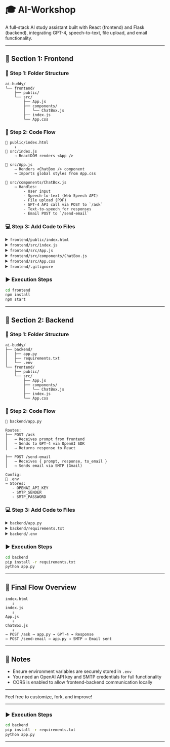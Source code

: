 # 🎓 AI-Workshop

A full-stack AI study assistant built with React (frontend) and Flask (backend), integrating GPT-4, speech-to-text, file upload, and email functionality.

---

## 🔹 Section 1: Frontend

### 🧱 Step 1: Folder Structure

```
ai-buddy/
└── frontend/
    ├── public/
    └── src/
        ├── App.js
        ├── components/
        │   └── ChatBox.js
        ├── index.js
        └── App.css
```

### 🔄 Step 2: Code Flow

```
📄 public/index.html
    ↓
📄 src/index.js
    → ReactDOM renders <App />

📄 src/App.js
    → Renders <ChatBox /> component
    → Imports global styles from App.css

📄 src/components/ChatBox.js
    → Handles:
        - User input
        - Speech-to-text (Web Speech API)
        - File upload (PDF)
        - GPT-4 API call via POST to `/ask`
        - Text-to-speech for responses
        - Email POST to `/send-email`
```

### 💻 Step 3: Add Code to Files

<details>
<summary><code>frontend/public/index.html</code></summary>

```html
<!DOCTYPE html>
<html lang="en">
  <head>
    <meta charset="utf-8" />
    <link rel="icon" href="%PUBLIC_URL%/favicon.ico" />
    <meta name="viewport" content="width=device-width, initial-scale=1" />
    <meta name="theme-color" content="#000000" />
    <title>AI Study Buddy</title>
  </head>
  <body>
    <noscript>You need to enable JavaScript to run this app.</noscript>
    <div id="root"></div>
  </body>
</html>
```
</details>

<details>
<summary><code>frontend/src/index.js</code></summary>

```js
import React from "react";
import ReactDOM from "react-dom/client";
import App from "./App";
import "./App.css";

const root = ReactDOM.createRoot(document.getElementById("root"));
root.render(
  <React.StrictMode>
    <App />
  </React.StrictMode>
);
```
</details>

<details>
<summary><code>frontend/src/App.js</code></summary>

```js
import React from "react";
import ChatBox from "./components/ChatBox";
import "./App.css";

function App() {
  return (
    <div className="App">
      {/* <h1>🎓 AI Study Buddy</h1> */}
      <ChatBox />
    </div>
  );
}
export default App;
```
</details>

<details>
<summary><code>frontend/src/components/ChatBox.js</code></summary>

```js
import React, { useState } from "react";

const ChatBox = () => {
  const [prompt, setPrompt] = useState("");
  const [response, setResponse] = useState("");
  const [loading, setLoading] = useState(false);

  const handleAsk = async () => {
    setLoading(true);
    setResponse("");
    try {
      const res = await fetch("http://localhost:5000/ask", {
        method: "POST",
        headers: {
          "Content-Type": "application/json",
        },
        body: JSON.stringify({ prompt }),
      });
      const data = await res.json();
      if (data.response) {
        setResponse(data.response);
      } else {
        setResponse("Error: " + data.error);
      }
    } catch (err) {
      setResponse("Error connecting to server.");
    }
    setLoading(false);
  };

  return (
    <div className="chatbox">
      <textarea
        placeholder="Ask a question or paste your notes..."
        value={prompt}
        onChange={(e) => setPrompt(e.target.value)}
      />
      <button onClick={handleAsk} disabled={loading}>
        {loading ? "Asking..." : "Submit"}
      </button>
      <div className="response">
        <strong>Response:</strong>
        <p>{response}</p>
      </div>
    </div>
  );
};

export default ChatBox;
```
</details>

<details>
<summary><code>frontend/src/App.css</code></summary>

```css
.App {
  font-family: Arial, sans-serif;
  padding: 2rem;
  max-width: 700px;
  margin: auto;
  text-align: center;
}

.chatbox textarea {
  width: 100%;
  height: 100px;
  margin-bottom: 1rem;
  padding: 1rem;
  font-size: 1rem;
}

.chatbox button {
  padding: 0.5rem 1rem;
  font-size: 1rem;
  margin-bottom: 1rem;
}

.response {
  background: #f9f9f9;
  padding: 1rem;
  border-radius: 8px;
  text-align: left;
}
```
</details>

<details>
<summary><code>frontend/.gitignore</code></summary>

```
# dependencies
/node_modules
/.pnp
.pnp.js

# testing
/coverage

# production
/build

# misc
.DS_Store
.env
.env.local
.env.development.local
.env.test.local
.env.production.local

# logs
npm-debug.log*
yarn-debug.log*
yarn-error.log*

# IDE
.vscode/
.idea/
*.suo
*.ntvs*
*.njsproj
*.sln
*.sw?

# Mac system files
*.DS_Store
```
</details>

### ▶️ Execution Steps

```bash
cd frontend
npm install
npm start
```

---

## 🔹 Section 2: Backend

### 🧱 Step 1: Folder Structure

```
ai-buddy/
├── backend/
│   ├── app.py
│   ├── requirements.txt
│   └── .env
└── frontend/
    ├── public/
    └── src/
        ├── App.js
        ├── components/
        │   └── ChatBox.js
        ├── index.js
        └── App.css
```

### 🔄 Step 2: Code Flow

```
📄 backend/app.py

Routes:
├── POST /ask
│   → Receives prompt from frontend
│   → Sends to GPT-4 via OpenAI SDK
│   → Returns response to React

├── POST /send-email
│   → Receives { prompt, response, to_email }
│   → Sends email via SMTP (Gmail)

Config:
📄 .env
→ Stores:
   - OPENAI_API_KEY
   - SMTP_SENDER
   - SMTP_PASSWORD
```

### 💻 Step 3: Add Code to Files

<details>
<summary><code>backend/app.py</code></summary>

```python
from flask import Flask, request, jsonify
from flask_cors import CORS
from openai import OpenAI
import os
from dotenv import load_dotenv

load_dotenv()

# Initialize OpenAI client with API key
client = OpenAI(api_key=os.getenv("OPENAI_API_KEY"))

app = Flask(__name__)
CORS(app)

@app.route("/ask", methods=["POST"])
def ask():
    data = request.get_json()
    prompt = data.get("prompt")

    if not prompt:
        return jsonify({"error": "No prompt provided"}), 400

    try:
        response = client.chat.completions.create(
            model="gpt-4",
            messages=[{"role": "user", "content": prompt}],
            temperature=0.7,
            max_tokens=500
        )
        answer = response.choices[0].message.content.strip()
        return jsonify({"response": answer})
    except Exception as e:
        return jsonify({"error": str(e)}), 500

if __name__ == "__main__":
    app.run(debug=True)
```
</details>

<details>
<summary><code>backend/requirements.txt</code></summary>

```
flask
flask-cors
openai
python-dotenv
```
</details>

<details>
<summary><code>backend/.env</code></summary>

```
OPENAI_API_KEY=your_openai_key
SMTP_SENDER=your_email@example.com
SMTP_PASSWORD=your_email_password
```
</details>

### ▶️ Execution Steps

```bash
cd backend
pip install -r requirements.txt
python app.py
```

---

## 🔁 Final Flow Overview

```
index.html
   ↓
index.js
   ↓
App.js
   ↓
ChatBox.js
   ↓
→ POST /ask → app.py → GPT-4 → Response
→ POST /send-email → app.py → SMTP → Email sent
```

---

## 📌 Notes

- Ensure environment variables are securely stored in `.env`
- You need an OpenAI API key and SMTP credentials for full functionality
- CORS is enabled to allow frontend-backend communication locally

---

Feel free to customize, fork, and improve!

---

### ▶️ Execution Steps

```bash
cd backend
pip install -r requirements.txt
python app.py
```
---
